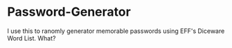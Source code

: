 # Password-Generator
I use this to ranomly generator memorable passwords using EFF's Diceware Word List. What?
